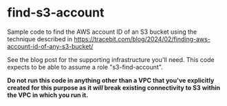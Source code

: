# find-s3-account

Sample code to find the AWS account ID of an S3 bucket using the technique described in https://tracebit.com/blog/2024/02/finding-aws-account-id-of-any-s3-bucket/

See the blog post for the supporting infrastructure you'll need. This code expects to be able to assume a role "s3-find-account".

**Do not run this code in anything other than a VPC that you've explicitly created for this purpose as it *will* break
existing connectivity to S3 within the VPC in which you run it.**
